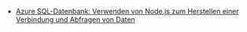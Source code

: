 - [Azure SQL-Datenbank: Verwenden von Node.js zum Herstellen einer Verbindung und Abfragen von Daten](https://docs.microsoft.com/azure/sql-database/sql-database-connect-query-nodejs)

